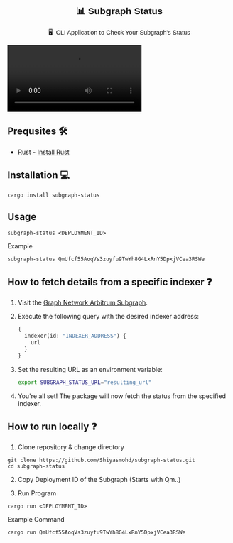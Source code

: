 <div align="center" style="font-family:'Montserrat', sans-serif;">

## 📊 Subgraph Status
🖥️  &nbsp;CLI Application to Check Your Subgraph's Status 
</div>

<video controls autoplay loop src='https://github.com/user-attachments/assets/eaec9da2-3ace-46a3-b076-e96a1aeb9330' width="60%"></video>
</div>

## Prequsites 🛠️
- Rust - [Install Rust](https://doc.rust-lang.org/book/ch01-01-installation.html)

## Installation 💻
```
cargo install subgraph-status
```

## Usage
```
subgraph-status <DEPLOYMENT_ID>
```

Example
```
subgraph-status QmUfcf55AoqVs3zuyfu9TwYh8G4LxRnY5DpxjVCea3RSWe
```

## How to fetch details from a specific indexer ❓

1. Visit the [Graph Network Arbitrum Subgraph](https://thegraph.com/explorer/subgraphs/DZz4kDTdmzWLWsV373w2bSmoar3umKKH9y82SUKr5qmp?view=Query&chain=arbitrum-one).

2. Execute the following query with the desired indexer address:
    ```graphql
    {
      indexer(id: "INDEXER_ADDRESS") {
        url
      }
    }
    ```

3. Set the resulting URL as an environment variable:
    ```sh
    export SUBGRAPH_STATUS_URL="resulting_url"
    ```

4. You're all set! The package will now fetch the status from the specified indexer.

## How to run locally ❓
1. Clone repository & change directory
```
git clone https://github.com/Shiyasmohd/subgraph-status.git
cd subgraph-status
```
2. Copy Deployment ID of the Subgraph (Starts with Qm..)

3. Run Program
```
cargo run <DEPLOYMENT_ID>
```
Example Command
```
cargo run QmUfcf55AoqVs3zuyfu9TwYh8G4LxRnY5DpxjVCea3RSWe
```

